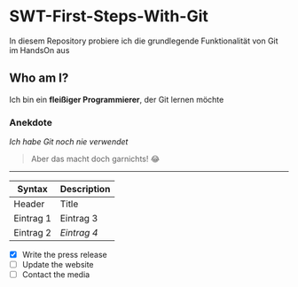 # SWT-First-Steps-With-Git
In diesem Repository probiere ich die grundlegende Funktionalität von Git im HandsOn aus

## Who am I?
Ich bin ein **fleißiger Programmierer**, der Git lernen möchte

### Anekdote
*Ich habe Git noch nie verwendet*

> Aber das macht doch garnichts! :joy:

---

| Syntax | Description |
| ----------- | ----------- |
| Header | Title |
| Eintrag 1 | Eintrag 3 |
| Eintrag 2 | *Eintrag 4* |

- [x] Write the press release
- [ ] Update the website
- [ ] Contact the media
